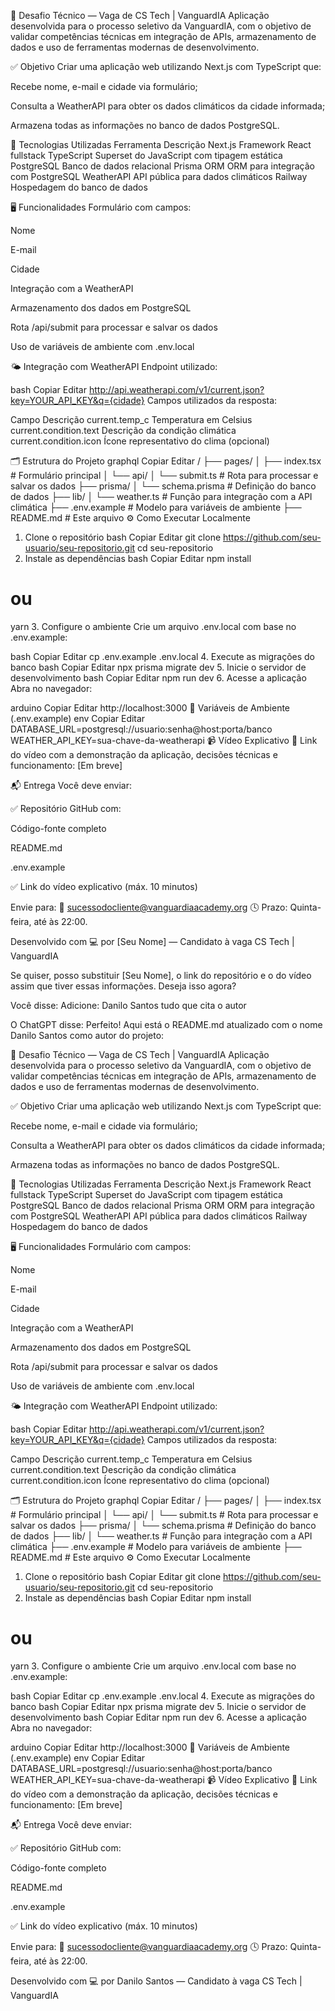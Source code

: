 📌 Desafio Técnico — Vaga de CS Tech | VanguardIA
Aplicação desenvolvida para o processo seletivo da VanguardIA, com o objetivo de validar competências técnicas em integração de APIs, armazenamento de dados e uso de ferramentas modernas de desenvolvimento.

✅ Objetivo
Criar uma aplicação web utilizando Next.js com TypeScript que:

Recebe nome, e-mail e cidade via formulário;

Consulta a WeatherAPI para obter os dados climáticos da cidade informada;

Armazena todas as informações no banco de dados PostgreSQL.

🚀 Tecnologias Utilizadas
Ferramenta	Descrição
Next.js	Framework React fullstack
TypeScript	Superset do JavaScript com tipagem estática
PostgreSQL	Banco de dados relacional
Prisma ORM	ORM para integração com PostgreSQL
WeatherAPI	API pública para dados climáticos
Railway	Hospedagem do banco de dados

🖥️ Funcionalidades
 Formulário com campos:

Nome

E-mail

Cidade

 Integração com a WeatherAPI

 Armazenamento dos dados em PostgreSQL

 Rota /api/submit para processar e salvar os dados

 Uso de variáveis de ambiente com .env.local

🌤 Integração com WeatherAPI
Endpoint utilizado:

bash
Copiar
Editar
http://api.weatherapi.com/v1/current.json?key=YOUR_API_KEY&q={cidade}
Campos utilizados da resposta:

Campo	Descrição
current.temp_c	Temperatura em Celsius
current.condition.text	Descrição da condição climática
current.condition.icon	Ícone representativo do clima (opcional)

🗂️ Estrutura do Projeto
graphql
Copiar
Editar
/
├── pages/
│   ├── index.tsx           # Formulário principal
│   └── api/
│       └── submit.ts       # Rota para processar e salvar os dados
├── prisma/
│   └── schema.prisma       # Definição do banco de dados
├── lib/
│   └── weather.ts          # Função para integração com a API climática
├── .env.example            # Modelo para variáveis de ambiente
├── README.md               # Este arquivo
⚙️ Como Executar Localmente
1. Clone o repositório
bash
Copiar
Editar
git clone https://github.com/seu-usuario/seu-repositorio.git
cd seu-repositorio
2. Instale as dependências
bash
Copiar
Editar
npm install
# ou
yarn
3. Configure o ambiente
Crie um arquivo .env.local com base no .env.example:

bash
Copiar
Editar
cp .env.example .env.local
4. Execute as migrações do banco
bash
Copiar
Editar
npx prisma migrate dev
5. Inicie o servidor de desenvolvimento
bash
Copiar
Editar
npm run dev
6. Acesse a aplicação
Abra no navegador:

arduino
Copiar
Editar
http://localhost:3000
🧪 Variáveis de Ambiente (.env.example)
env
Copiar
Editar
DATABASE_URL=postgresql://usuario:senha@host:porta/banco
WEATHER_API_KEY=sua-chave-da-weatherapi
📹 Vídeo Explicativo
🎥 Link do vídeo com a demonstração da aplicação, decisões técnicas e funcionamento:
[Em breve]

📬 Entrega
Você deve enviar:

✅ Repositório GitHub com:

Código-fonte completo

README.md

.env.example

✅ Link do vídeo explicativo (máx. 10 minutos)

Envie para:
📩 sucessodocliente@vanguardiaacademy.org
🕓 Prazo: Quinta-feira, até às 22:00.

Desenvolvido com 💻 por [Seu Nome] — Candidato à vaga CS Tech | VanguardIA

Se quiser, posso substituir [Seu Nome], o link do repositório e o do vídeo assim que tiver essas informações. Deseja isso agora?








Você disse:
Adicione: Danilo Santos tudo que cita o autor


O ChatGPT disse:
Perfeito! Aqui está o README.md atualizado com o nome Danilo Santos como autor do projeto:

📌 Desafio Técnico — Vaga de CS Tech | VanguardIA
Aplicação desenvolvida para o processo seletivo da VanguardIA, com o objetivo de validar competências técnicas em integração de APIs, armazenamento de dados e uso de ferramentas modernas de desenvolvimento.

✅ Objetivo
Criar uma aplicação web utilizando Next.js com TypeScript que:

Recebe nome, e-mail e cidade via formulário;

Consulta a WeatherAPI para obter os dados climáticos da cidade informada;

Armazena todas as informações no banco de dados PostgreSQL.

🚀 Tecnologias Utilizadas
Ferramenta	Descrição
Next.js	Framework React fullstack
TypeScript	Superset do JavaScript com tipagem estática
PostgreSQL	Banco de dados relacional
Prisma ORM	ORM para integração com PostgreSQL
WeatherAPI	API pública para dados climáticos
Railway	Hospedagem do banco de dados

🖥️ Funcionalidades
 Formulário com campos:

Nome

E-mail

Cidade

 Integração com a WeatherAPI

 Armazenamento dos dados em PostgreSQL

 Rota /api/submit para processar e salvar os dados

 Uso de variáveis de ambiente com .env.local

🌤 Integração com WeatherAPI
Endpoint utilizado:

bash
Copiar
Editar
http://api.weatherapi.com/v1/current.json?key=YOUR_API_KEY&q={cidade}
Campos utilizados da resposta:

Campo	Descrição
current.temp_c	Temperatura em Celsius
current.condition.text	Descrição da condição climática
current.condition.icon	Ícone representativo do clima (opcional)

🗂️ Estrutura do Projeto
graphql
Copiar
Editar
/
├── pages/
│   ├── index.tsx           # Formulário principal
│   └── api/
│       └── submit.ts       # Rota para processar e salvar os dados
├── prisma/
│   └── schema.prisma       # Definição do banco de dados
├── lib/
│   └── weather.ts          # Função para integração com a API climática
├── .env.example            # Modelo para variáveis de ambiente
├── README.md               # Este arquivo
⚙️ Como Executar Localmente
1. Clone o repositório
bash
Copiar
Editar
git clone https://github.com/seu-usuario/seu-repositorio.git
cd seu-repositorio
2. Instale as dependências
bash
Copiar
Editar
npm install
# ou
yarn
3. Configure o ambiente
Crie um arquivo .env.local com base no .env.example:

bash
Copiar
Editar
cp .env.example .env.local
4. Execute as migrações do banco
bash
Copiar
Editar
npx prisma migrate dev
5. Inicie o servidor de desenvolvimento
bash
Copiar
Editar
npm run dev
6. Acesse a aplicação
Abra no navegador:

arduino
Copiar
Editar
http://localhost:3000
🧪 Variáveis de Ambiente (.env.example)
env
Copiar
Editar
DATABASE_URL=postgresql://usuario:senha@host:porta/banco
WEATHER_API_KEY=sua-chave-da-weatherapi
📹 Vídeo Explicativo
🎥 Link do vídeo com a demonstração da aplicação, decisões técnicas e funcionamento:
[Em breve]

📬 Entrega
Você deve enviar:

✅ Repositório GitHub com:

Código-fonte completo

README.md

.env.example

✅ Link do vídeo explicativo (máx. 10 minutos)

Envie para:
📩 sucessodocliente@vanguardiaacademy.org
🕓 Prazo: Quinta-feira, até às 22:00.

Desenvolvido com 💻 por Danilo Santos — Candidato à vaga CS Tech | VanguardIA
